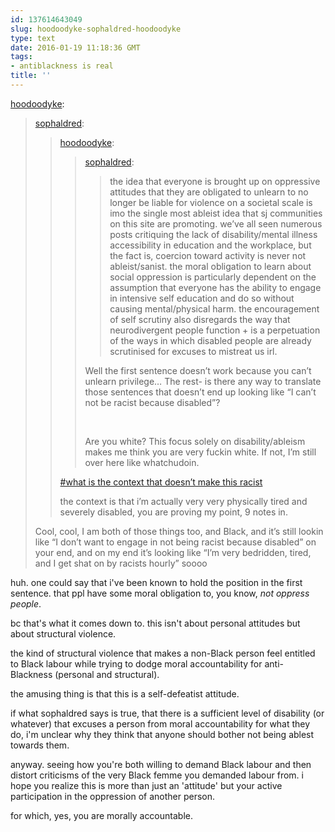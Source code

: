 ```yaml
---
id: 137614643049
slug: hoodoodyke-sophaldred-hoodoodyke
type: text
date: 2016-01-19 11:18:36 GMT
tags:
- antiblackness is real
title: ''
---
```

<p><a class="tumblr_blog" href="http://hoodoodyke.tumblr.com/post/137594606234">hoodoodyke</a>:</p>
<blockquote>
<p><a class="tumblr_blog" href="http://sophaldred.tumblr.com/post/137594530408">sophaldred</a>:</p>
<blockquote>
<p><a class="tumblr_blog" href="http://hoodoodyke.tumblr.com/post/137594356419">hoodoodyke</a>:</p>
<blockquote>
<p><a class="tumblr_blog" href="http://sophaldred.tumblr.com/post/137593794668">sophaldred</a>:</p>
<blockquote>
<p>the idea that everyone is brought up on oppressive attitudes that they are obligated to unlearn to no longer be liable for violence on a societal scale is imo the single most ableist idea that sj communities on this site are promoting. we’ve all seen numerous posts critiquing the lack of disability/mental illness accessibility in education and the workplace, but the fact is, coercion toward activity is never not ableist/sanist. the moral obligation to learn about social oppression is particularly dependent on the assumption that everyone has the ability to engage in intensive self education and do so without causing mental/physical harm. the encouragement of self scrutiny also disregards the way that neurodivergent people function + is a perpetuation of the ways in which disabled people are already scrutinised for excuses to mistreat us irl.</p>
</blockquote>
<p>Well the first sentence doesn’t work because you can’t unlearn privilege… The rest- is there any way to translate those sentences that doesn’t end up looking like “I can’t not be racist because disabled”?</p>
<p><br></p>
<p>Are you white? This focus solely on disability/ableism makes me think you are very fuckin white. If not, I’m still over here like whatchudoin. </p>
</blockquote>
<p><a href="https://vine.co/Trench">

</a><a href="https://www.tumblr.com/tagged/what-is%20the%20context%20that%20doesn't%20make%20this%20racist">#what is the context that doesn’t make this racist</a></p>
<p>the context is that i’m actually very very physically tired and severely disabled, you are proving my point, 9 notes in.<br></p>
</blockquote>
<p>Cool, cool, I am both of those things too, and Black, and it’s still lookin like “I don’t want to engage in not being racist because disabled” on your end, and on my end it’s looking like “I’m very bedridden, tired, and I get shat on by racists hourly” soooo</p>
</blockquote>

huh. one could say that i've been known to hold the position in the first sentence. that ppl have some moral obligation to, you know, *not oppress people*.

bc that's what it comes down to. this isn't about personal attitudes but about structural violence.

the kind of structural violence that makes a non-Black person feel entitled to Black labour while trying to dodge moral accountability for anti-Blackness (personal and structural). 

the amusing thing is that this is a self-defeatist attitude.

if what sophaldred says is true, that there is a sufficient level of disability (or whatever) that excuses a person from moral accountability for what they do, i'm unclear why they think that anyone should bother not being ablest towards them. 

anyway. seeing how you're both willing to demand Black labour and then distort criticisms of the very Black femme you demanded labour from. i hope you realize this is more than just an 'attitude' but your active participation in the oppression of another person.

for which, yes, you are morally accountable.